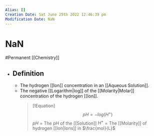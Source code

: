 ```yaml
---
Alias: []
Creation Date: Sat June 25th 2022 12:46:39 pm 
Modification Date: NaN
---
```

# NaN
#Permanent [[Chemistry]]

- ## Definition
	- The hydrogen [[Ion]] concentration in an [[Aqueous Solution]].
	- The negative [[Logarithm|log]] of the [[Molarity|Molar]] concentration of the hydrogen [[Ion]].
	  > [!Equation]
	  > $$pH=-log(H^+)$$
	  > $pH$ = The pH of the [[Solution]]
	  > $H^+$ = The [[Molarity]] of hydrogen [[Ion|Ions]] in $\frac{mol}{L}$